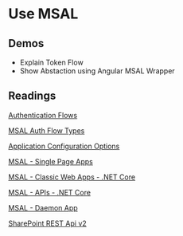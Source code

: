 # Use MSAL

## Demos

- Explain Token Flow
- Show Abstaction using Angular MSAL Wrapper

## Readings

[Authentication Flows](https://docs.microsoft.com/en-us/azure/active-directory/develop/msal-authentication-flows)

[MSAL Auth Flow Types](https://docs.microsoft.com/en-us/azure/active-directory/develop/active-directory-v2-protocols)

[Application Configuration Options](https://docs.microsoft.com/en-us/azure/active-directory/develop/msal-client-application-configuration)

[MSAL - Single Page Apps](https://docs.microsoft.com/en-us/azure/active-directory/develop/scenario-spa-overview)

[MSAL - Classic Web Apps - .NET Core](https://docs.microsoft.com/en-us/azure/active-directory/develop/scenario-web-app-sign-user-overview?tabs=aspnetcore)

[MSAL - APIs - .NET Core](https://docs.microsoft.com/en-us/azure/active-directory/develop/scenario-web-app-sign-user-overview?tabs=aspnetcore)

[MSAL - Daemon App](https://docs.microsoft.com/en-us/azure/active-directory/develop/scenario-daemon-overview)

[SharePoint REST Api v2](https://docs.microsoft.com/en-us/sharepoint/dev/apis/sharepoint-rest-graph)
